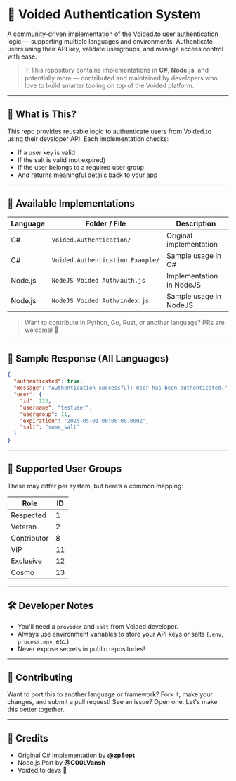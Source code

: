 

# 🔐 Voided Authentication System

A community-driven implementation of the [Voided.to](https://voided.to) user authentication logic — supporting multiple languages and environments. Authenticate users using their API key, validate usergroups, and manage access control with ease.

> 💡 This repository contains implementations in **C#**, **Node.js**, and potentially more — contributed and maintained by developers who love to build smarter tooling on top of the Voided platform.

---

## 🚀 What is This?

This repo provides reusable logic to authenticate users from Voided.to using their developer API. Each implementation checks:
- If a user key is valid
- If the salt is valid (not expired)
- If the user belongs to a required user group
- And returns meaningful details back to your app

---

## 📂 Available Implementations

| Language | Folder / File                  | Description                          |
|----------|--------------------------------|--------------------------------------|
| C#       | `Voided.Authentication/`       | Original implementation              |
| C#       | `Voided.Authentication.Example/` | Sample usage in C#                  |
| Node.js  | `NodeJS Voided Auth/auth.js`      | Implementation in NodeJS      |
| Node.js | `NodeJS Voided Auth/index.js`   | Sample usage in NodeJS |
> Want to contribute in Python, Go, Rust, or another language? PRs are welcome! 💙

---

## 🧪 Sample Response (All Languages)

```json
{
  "authenticated": true,
  "message": "Authentication successful! User has been authenticated.",
  "user": {
    "id": 123,
    "username": "testuser",
    "usergroup": 11,
    "expiration": "2025-05-01T00:00:00.000Z",
    "salt": "some_salt"
  }
}
```

---

## 🎯 Supported User Groups

These may differ per system, but here’s a common mapping:

| Role        | ID  |
|-------------|-----|
| Respected   | 1   |
| Veteran     | 2   |
| Contributor | 8   |
| VIP         | 11  |
| Exclusive   | 12  |
| Cosmo       | 13  |

---

## 🛠️ Developer Notes

- You'll need a `provider` and `salt` from Voided developer.
- Always use environment variables to store your API keys or salts (`.env`, `process.env`, etc.).
- Never expose secrets in public repositories!

---

## 🤝 Contributing

Want to port this to another language or framework? Fork it, make your changes, and submit a pull request! See an issue? Open one. Let's make this better together.

---


## 👥 Credits

- Original C# Implementation by **@zp8ept**
- Node.js Port by **@C00LVansh**
- Voided.to devs 💜



